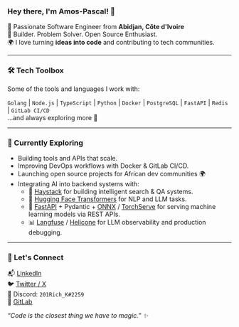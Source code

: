 ### Hey there, I'm Amos-Pascal! 👋

🚀 Passionate Software Engineer from **Abidjan, Côte d'Ivoire**  
🧠 Builder. Problem Solver. Open Source Enthusiast.  
🌍 I love turning **ideas into code** and contributing to tech communities.

---

### 🛠️ Tech Toolbox  
Some of the tools and languages I work with:

`Golang` | `Node.js` | `TypeScript` | `Python` | `Docker` | `PostgreSQL` | `FastAPI` | `Redis` | `GitLab CI/CD`  
...and always exploring more 🚀

---

### 🌱 Currently Exploring

- Building tools and APIs that scale.
- Improving DevOps workflows with Docker & GitLab CI/CD.
- Launching open source projects for African dev communities 🌍
- Integrating AI into backend systems with:
  - 🧠 [Haystack](https://haystack.deepset.ai/) for building intelligent search & QA systems.
  - 🤗 [Hugging Face Transformers](https://huggingface.co/transformers) for NLP and LLM tasks.
  - 🚀 [FastAPI](https://fastapi.tiangolo.com/) + Pydantic + [ONNX](https://onnx.ai/) / [TorchServe](https://pytorch.org/serve/) for serving machine learning models via REST APIs.
  - 📊 [Langfuse](https://langfuse.com/) / [Helicone](https://www.helicone.ai/) for LLM observability and production debugging.

---

### 💬 Let's Connect

📬 [LinkedIn](https://www.linkedin.com/in/amos-pascal-amos-645a0418a)  
🐦 [Twitter / X](https://x.com/Aokaze_San)  
💬 Discord: `201Rich_K#2259`  
📁 [GitLab](https://gitlab.com/amos12)





_“Code is the closest thing we have to magic.” ✨_
